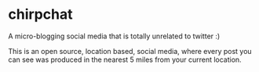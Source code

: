 # chirpchat
A micro-blogging social media that is totally unrelated to twitter :)

This is an open source, location based, social media, where every post you can see was produced in the nearest 5 miles from your current location.
